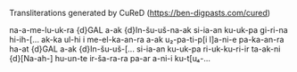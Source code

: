 Transliterations generated by CuReD (https://ben-digpasts.com/cured)

na-a-me-lu-uk-ra {d}GAL a-ak {d}In-šu-uš-na-ak si-ia-an ku-uk-pa gi-ri-na hi-ih-[...
ak-ka ul-hi i me-el-ka-an-ra a-ak u₂-pa-ti-p[i l]a-ni-e pa-ka-an-ra ha-at {d}GAL a-ak {d}In-šu-uš-[...
si-ia-an ku-uk-pa ri-uk-ku-ri-ir ta-ak-ni {d}[Na-ah-] hu-un-te ir-ša-ra-ra pa-ar a-ni-i ku-t[u₄-...
